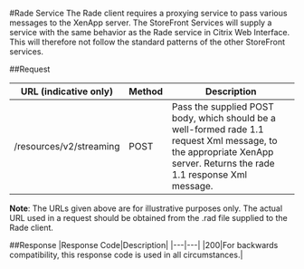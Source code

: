 #Rade Service
The Rade client requires a proxying service to pass various messages to the XenApp server. The StoreFront Services will supply a service with the same behavior as the Rade service in Citrix Web Interface. This will therefore not follow the standard patterns of the other StoreFront services.

##Request
|URL (indicative only)|Method|Description|
|---|---|---||/resources/v2/streaming|POST|Pass the supplied POST body, which should be a well-formed rade 1.1 request Xml message, to the appropriate XenApp server. Returns the rade 1.1 response Xml message.|

**Note**: The URLs given above are for illustrative purposes only. The actual URL used in a request should be obtained from the .rad file supplied to the Rade client.

##Response|Response Code|Description|
|---|---||200|For backwards compatibility, this response code is used in all circumstances.|